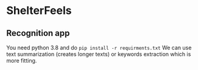 # ShelterFeels 

## Recognition app
You need python 3.8 and do `pip install -r requirments.txt`
We can use text summarization (creates longer texts) or keywords extraction which is more fitting. 